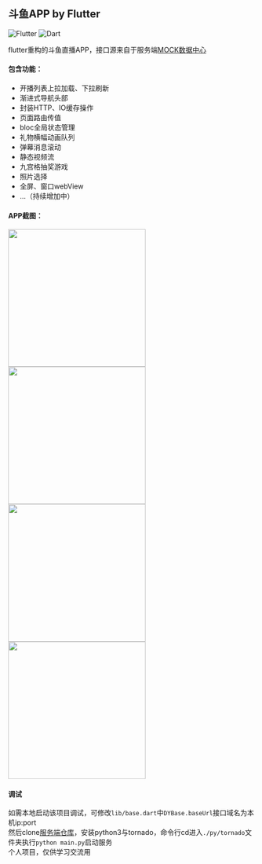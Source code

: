 ## 斗鱼APP by Flutter
![Flutter](https://img.shields.io/badge/Flutter-1.7.8-5bc7f8.svg) ![Dart](https://img.shields.io/badge/Dart-2.4.0%2B-00B4AB.svg) 

flutter重构的斗鱼直播APP，接口源来自于服务端[MOCK数据中心](https://github.com/yukilzw/factory/blob/master/py/tornado/flutter_data.py)<br/>

#### 包含功能：

- 开播列表上拉加载、下拉刷新
- 渐进式导航头部
- 封装HTTP、IO缓存操作
- 页面路由传值
- bloc全局状态管理
- 礼物横幅动画队列
- 弹幕消息滚动
- 静态视频流
- 九宫格抽奖游戏
- 照片选择
- 全屏、窗口webView
- ...（持续增加中）

#### APP截图：
<img src="http://r.photo.store.qq.com/psb?/V14dALyK4PrHuj/5I7nPNCsk6rawRlhX5DvnmJr9akVwt1*XQIQHTJ1uy0!/r/dDIBAAAAAAAA" width="280"/> <img src="http://r.photo.store.qq.com/psb?/V14dALyK4PrHuj/wnNRKktDxz4*DCRWZba6Ar99PZzZ54zQTtPV*jEcb94!/r/dL4AAAAAAAAA" width="280"/>
<br/>
<img src="http://r.photo.store.qq.com/psb?/V14dALyK4PrHuj/c4ql4M5xWstDQx.QsoTQOTZCw7UuPf9zUgCjqG23tOo!/r/dLYAAAAAAAAA" width="280"/> <img src="http://r.photo.store.qq.com/psb?/V14dALyK4PrHuj/i*Gz9aLZDFNufyDrSaHdk2iAV03alqw9astY.TyYwvM!/r/dDUBAAAAAAAA" width="280"/>

#### 调试
如需本地启动该项目调试，可修改`lib/base.dart`中`DYBase.baseUrl`接口域名为本机ip:port<br/>
然后clone[服务端仓库](https://github.com/yukilzw/factory)，安装python3与tornado，命令行cd进入`./py/tornado`文件夹执行`python main.py`启动服务<br/>
个人项目，仅供学习交流用